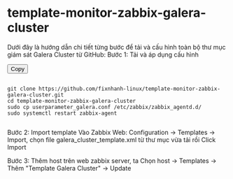 # template-monitor-zabbix-galera-cluster
Dưới đây là hướng dẫn chi tiết từng bước để tải và cấu hình toàn bộ thư mục giám sát Galera Cluster từ GitHub:
Bước 1: Tải và áp dụng cấu hình

<div class="code-block">
  <button class="copy-btn" onclick="copyToClipboard(this)">Copy</button>
  <pre><code>
git clone https://github.com/fixnhanh-linux/template-monitor-zabbix-galera-cluster.git
cd template-monitor-zabbix-galera-cluster
sudo cp userparameter_galera.conf /etc/zabbix/zabbix_agentd.d/
sudo systemctl restart zabbix-agent
  </code></pre>
</div>

Bước 2: Import template
Vào Zabbix Web: Configuration → Templates → Import, chọn file galera_cluster_template.xml từ thư mục vừa tải rồi Click Import

Bước 3: Thêm host trên web zabbix server, ta Chọn host → Templates → Thêm "Template Galera Cluster" → Update
